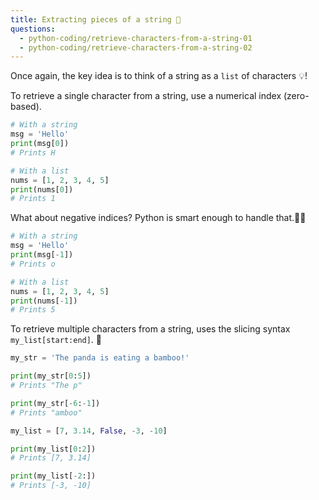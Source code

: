 ```yaml
---
title: Extracting pieces of a string 🧶
questions:
  - python-coding/retrieve-characters-from-a-string-01
  - python-coding/retrieve-characters-from-a-string-02
---
```


Once again, the key idea is to think of a string as a `list` of characters 💡!

To retrieve a single character from a string, use a numerical index (zero-based).

```python
# With a string
msg = 'Hello'
print(msg[0])
# Prints H

# With a list
nums = [1, 2, 3, 4, 5]
print(nums[0])
# Prints 1
```

What about negative indices? Python is smart enough to handle that.👌🏽

```python
# With a string
msg = 'Hello'
print(msg[-1])
# Prints o

# With a list
nums = [1, 2, 3, 4, 5]
print(nums[-1])
# Prints 5
```

To retrieve multiple characters from a string, uses the slicing syntax `my_list[start:end]`. 🐼

```python
my_str = 'The panda is eating a bamboo!'

print(my_str[0:5])
# Prints "The p"

print(my_str[-6:-1])
# Prints "amboo"

my_list = [7, 3.14, False, -3, -10]

print(my_list[0:2])
# Prints [7, 3.14]

print(my_list[-2:])
# Prints [-3, -10]
```

